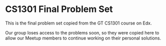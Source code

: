 # CS1301 Final Problem Set

This is the final problem set copied from the GT CS1301 course on Edx.

Our group loses access to the problems soon, so they were copied here to allow our Meetup members to continue working on their personal solutions.


